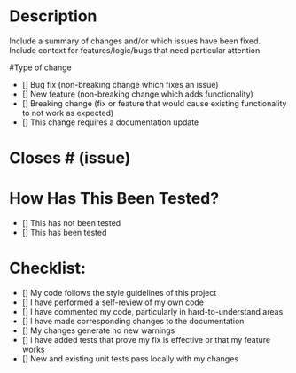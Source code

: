 # Description
Include a summary of changes and/or which issues have been fixed. Include context for features/logic/bugs that need particular attention.

#Type of change
- [] Bug fix (non-breaking change which fixes an issue)
- [] New feature (non-breaking change which adds functionality)
- [] Breaking change (fix or feature that would cause existing functionality to not work as expected)
- [] This change requires a documentation update

# Closes # (issue)

# How Has This Been Tested?
- [] This has not been tested
- [] This has been tested

# Checklist:
- [] My code follows the style guidelines of this project
- [] I have performed a self-review of my own code
- [] I have commented my code, particularly in hard-to-understand areas
- [] I have made corresponding changes to the documentation
- [] My changes generate no new warnings
- [] I have added tests that prove my fix is effective or that my feature works
- [] New and existing unit tests pass locally with my changes

